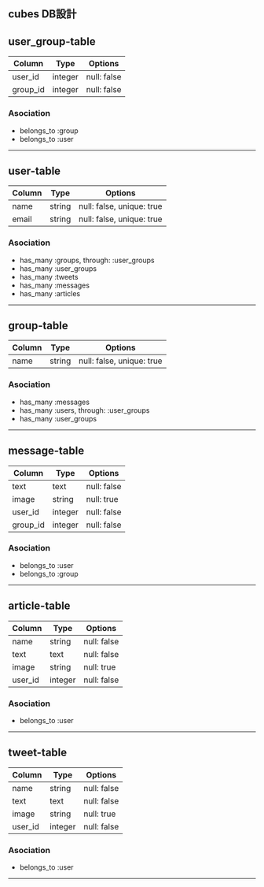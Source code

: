 cubes DB設計
---
## user_group-table
|Column|Type|Options|
|------|----|-------|
|user_id|integer|null: false|
|group_id|integer|null: false|

### Asociation
- belongs_to :group
- belongs_to :user
---

## user-table
|Column|Type|Options|
|------|----|-------|
|name|string|null: false, unique: true|
|email|string|null: false, unique: true|

### Asociation
- has_many :groups, through: :user_groups
- has_many :user_groups
- has_many :tweets
- has_many :messages
- has_many :articles
---

## group-table
|Column|Type|Options|
|------|----|-------|
|name|string|null: false, unique: true|

### Asociation
- has_many :messages
- has_many :users, through: :user_groups
- has_many :user_groups
---

## message-table
|Column|Type|Options|
|------|----|-------|
|text|text|null: false|
|image|string|null: true|
|user_id|integer|null: false|
|group_id|integer|null: false|

### Asociation
- belongs_to :user
- belongs_to :group
---

## article-table
|Column|Type|Options|
|------|----|-------|
|name|string|null: false|
|text|text|null: false|
|image|string|null: true|
|user_id|integer|null: false|

### Asociation
- belongs_to :user
---

## tweet-table
|Column|Type|Options|
|------|----|-------|
|name|string|null: false|
|text|text|null: false|
|image|string|null: true|
|user_id|integer|null: false|

### Asociation
- belongs_to :user
---
